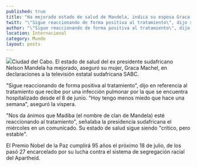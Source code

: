 ```yaml
---
published: true
title: "Ha mejorado estado de salud de Mandela, indica su esposa Graca Machel"
twitt: "\"Sigue reaccionando de forma positiva al tratamiento\", dijo su esposa en entrevista"
author: "\"Sigue reaccionando de forma positiva al tratamiento\", dijo su esposa en entrevista"
location: Internacional
category: Mundo
layout: posts
---
```


![](http://i.imgur.com/6rZTEqqm.jpg)Ciudad del Cabo. El estado de salud del ex presidente sudafricano Nelson Mandela ha mejorado, aseguró su mujer, Graca Machel, en declaraciones a la televisión estatal sudafricana SABC.

"Sigue reaccionando de forma positiva al tratamiento", dijo en referencia al tratamiento que recibe por una infección pulmonar por la que se encuentra hospitalizado desde el 8 de junio. "Hoy tengo menos miedo que hace una semana", aseguró la víspera.

"Nos da ánimos que Madiba (el nombre de clan de Mandela) esté reaccionando al tratamiento", señalaba la presidencia sudafricana el miércoles en un comunicado. Su estado de salud sigue siendo "crítico, pero estable".

El Premio Nobel de la Paz cumplirá 95 años el próximo 18 de julio, de los pasó 27 encarcelado por su lucha contra el sistema de segregación racial del Apartheid.
